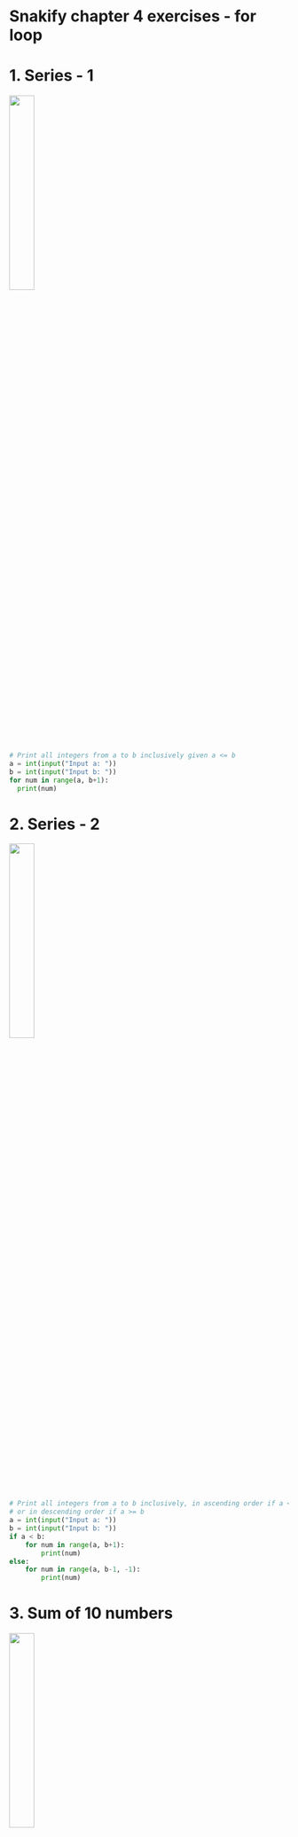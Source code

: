# Snakify chapter 4 exercises - for loop

# 1. Series - 1 
<img src="images/series_1.png" width="30%">

```.py
# Print all integers from a to b inclusively given a <= b
a = int(input("Input a: "))
b = int(input("Input b: "))
for num in range(a, b+1):
  print(num)
```

# 2. Series - 2
<img src="images/series_2.png" width="30%">

```.py
# Print all integers from a to b inclusively, in ascending order if a < b
# or in descending order if a >= b
a = int(input("Input a: "))
b = int(input("Input b: "))
if a < b:
    for num in range(a, b+1):
        print(num)
else:
    for num in range(a, b-1, -1):
        print(num)
```

# 3. Sum of 10 numbers
<img src="images/sum_of_ten.png" width="30%">

```.py
# Print the sum of 10 integers given from user
sum = 0
for i in range(10):
    num = int(input("Input number: "))
    sum += num
print(sum)
```

# 4. Sum of N numbers
<img src="images/sum_of_n.png" width="30%">

```.py
# Print sum of n integers, n and the integers are given from user
n = int(input("Input n: "))
sum = 0
for i in range(n):
    num = int(input())
    sum += num
print(sum)
```

# 5. Sum of cubes
<img src="images/sum_of_cubes.png" width="30%">

```.py
# Given n calculate and print 1**3 + 2**3 + ... + n**3
n = int(input("Input n: "))
sum = 0
for i in range(n+1):
    sum += i**3
print(sum)
```

# 6. Factorial
<img src="factorial.png" width="30%">

```.py
# Given n calculate and print n! (n factorial)
n = int(input("Input n: "))
n_fact = 1
for i in range(1, n+1):
    n_fact *= i
print(n_fact)
```

# 7. The number of zeros
<img src="num_of_zeros.png" width="30%">

```.py
# Given n numbers: the first number in the input is n, after that n integers are given, count the number of zeros
# among the given integers.
n = int(input("Input n: "))
zero_count = 0
for i in range(n):
    num = int(input("Input number: "))
    if num == 0:
        zero_count += 1
print(zero_count)
```

# 8. Adding factorials
<img src="adding_factorials.png" width="30%">

```.py
# Given n, calculate and print 1! + 2! + ... + n!
n = int(input())
factorial_sum = 0
current_factorial = 1
for i in range(1, n+1):
    current_factorial *= i
    factorial_sum += current_factorial
print(factorial_sum)
```

# 9. Ladder
<img src="ladder.png" width="30%">

```.py
# for given integer n ≤ 9 print a ladder of n steps
# The k-th step consists of the integers from 1 to k without spaces between them
n = int(input())
for i in range(1, n+1):
    for x in range(1, i+1):
        print(x, end="")
    print(" ")
```

# 10. Lost card
<img src="lost_card.png" width="30%">

```.py

```
